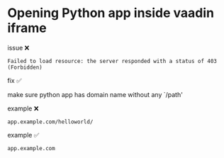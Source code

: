 # Opening Python app inside vaadin iframe 
issue ❌

`Failed to load resource: the server responded with a status of 403 (Forbidden)`

fix ✅

make sure python app has domain name without any `/path'

example ❌
```
app.example.com/helloworld/
```

example ✅
```
app.example.com
```
